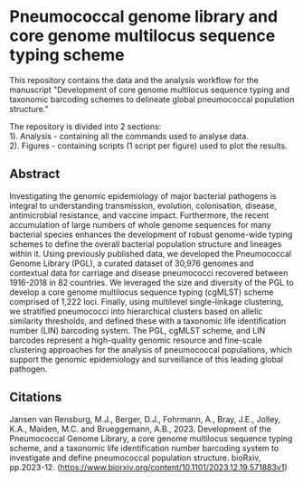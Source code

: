 # Pneumococcal genome library and core genome multilocus sequence typing scheme

This repository contains the data and the analysis workflow for the manuscript "Development of core genome multilocus sequence typing and taxonomic barcoding schemes to delineate global pneumococcal population structure."

The repository is divided into 2 sections:  
1). Analysis - containing all the commands used to analyse data.  
2). Figures - containing scripts (1 script per figure) used to plot the results.  

## Abstract
Investigating the genomic epidemiology of major bacterial pathogens is integral to understanding transmission, evolution, colonisation, disease, antimicrobial resistance, and vaccine impact. Furthermore, the recent accumulation of large numbers of whole genome sequences for many bacterial species enhances the development of robust genome-wide typing schemes to define the overall bacterial population structure and lineages within it. Using previously published data, we developed the Pneumococcal Genome Library (PGL), a curated dataset of 30,976 genomes and contextual data for carriage and disease pneumococci recovered between 1916-2018 in 82 countries. We leveraged the size and diversity of the PGL to develop a core genome multilocus sequence typing (cgMLST) scheme comprised of 1,222 loci. Finally, using multilevel single-linkage clustering, we stratified pneumococci into hierarchical clusters based on allelic similarity thresholds, and defined these with a taxonomic life identification number (LIN) barcoding system. The PGL, cgMLST scheme, and LIN barcodes represent a high-quality genomic resource and fine-scale clustering approaches for the analysis of pneumococcal populations, which support the genomic epidemiology and surveillance of this leading global pathogen.

## Citations
Jansen van Rensburg, M.J., Berger, D.J., Fohrmann, A., Bray, J.E., Jolley, K.A., Maiden, M.C. and Brueggemann, A.B., 2023. Development of the Pneumococcal Genome Library, a core genome multilocus sequence typing scheme, and a taxonomic life identification number barcoding system to investigate and define pneumococcal population structure. bioRxiv, pp.2023-12. (https://www.biorxiv.org/content/10.1101/2023.12.19.571883v1)
